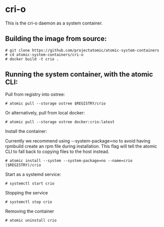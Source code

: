 # cri-o

This is the cri-o daemon as a system container.

## Building the image from source:

```
# git clone https://github.com/projectatomic/atomic-system-containers
# cd atomic-system-containers/cri-o
# docker build -t crio .
```

## Running the system container, with the atomic CLI:

Pull from registry into ostree:

```
# atomic pull --storage ostree $REGISTRY/crio
```

Or alternatively, pull from local docker:

```
# atomic pull --storage ostree docker:crio:latest
```

Install the container:

Currently we recommend using --system-package=no to avoid having rpmbuild create an rpm file
during installation. This flag will tell the atomic CLI to fall back to copying files to the
host instead.

```
# atomic install --system --system-package=no --name=crio ($REGISTRY)/crio
```

Start as a systemd service:

```
# systemctl start crio
```

Stopping the service

```
# systemctl stop crio
```

Removing the container

```
# atomic uninstall crio
```
